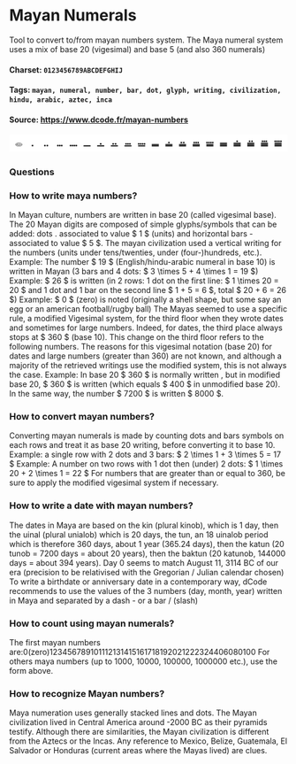 # Mayan Numerals
Tool to convert to/from mayan numbers system. The Maya numeral system uses a mix of base 20 (vigesimal) and base 5 (and also 360 numerals)

#### Charset: `0123456789ABCDEFGHIJ`

#### Tags: `mayan, numeral, number, bar, dot, glyph, writing, civilization, hindu, arabic, aztec, inca`

#### Source: https://www.dcode.fr/mayan-numbers

![combined](./combined.png)

### Questions

### How to write maya numbers?
In Mayan culture, numbers are written in base 20 (called vigesimal base). The 20 Mayan digits are composed of simple glyphs/symbols that can be added: dots . associated to value $ 1 $ (units) and horizontal bars - associated to value $ 5 $. The mayan civilization used a vertical writing for the numbers (units under tens/twenties, under (four-)hundreds, etc.). Example: The number $ 19 $ (English/hindu-arabic numeral in base 10) is written  in Mayan (3 bars and 4 dots: $ 3 \times 5 + 4 \times 1 = 19 $) Example: $ 26 $ is written (in 2 rows: 1 dot on the first line: $ 1 \times 20 = 20 $ and 1 dot and 1 bar on the second line $ 1 + 5 = 6 $, total $ 20 + 6 = 26 $) Example: $ 0 $ (zero) is noted  (originally a shell shape, but some say an egg or an american football/rugby ball) The Mayas seemed to use a specific rule, a modified Vigesimal system, for the third floor when they wrote dates and sometimes for large numbers. Indeed, for dates, the third place always stops at $ 360 $ (base 10). This change on the third floor refers to the following numbers. The reasons for this vigesimal notation (base 20) for dates and large numbers (greater than 360) are not known, and although a majority of the retrieved writings use the modified system, this is not always the case. Example: In base 20 $ 360 $ is normally written , but in modified base 20, $ 360 $ is written  (which equals $ 400 $ in unmodified base 20). In the same way, the number $ 7200 $ is written $ 8000 $.

### How to convert mayan numbers?
Converting mayan numerals is made by counting dots and bars symbols on each rows and treat it as base 20 writing, before converting it to base 10. Example: a single row with 2 dots and 3 bars: $ 2 \times 1 + 3 \times 5 = 17 $ Example: A number on two rows with 1 dot then (under) 2 dots: $ 1 \times 20 + 2 \times 1 = 22 $ For numbers that are greater than or equal to 360, be sure to apply the modified vigesimal system if necessary.

### How to write a date with mayan numbers?
The dates in Maya are based on the kin (plural kinob), which is 1 day, then the uinal (plural unialob) which is 20 days, the tun, an 18 uinalob period which is therefore 360 days, about 1 year (365.24 days), then the katun (20 tunob = 7200 days = about 20 years), then the baktun (20 katunob, 144000 days = about 394 years). Day 0 seems to match August 11, 3114 BC of our era (precision to be relativised with the Gregorian / Julian calendar chosen) To write a birthdate or anniversary date in a contemporary way, dCode recommends to use the values of the 3 numbers (day, month, year) written in Maya and separated by a dash - or a bar / (slash)

### How to count using mayan numerals?
The first mayan numbers are:0(zero)123456789101112131415161718192021222324406080100 For others maya numbers (up to 1000, 10000, 100000, 1000000 etc.), use the form above.

### How to recognize Mayan numbers?
Maya numeration uses generally stacked lines and dots. The Mayan civilization lived in Central America around -2000 BC as their pyramids testify. Although there are similarities, the Mayan civilization is different from the Aztecs or the Incas. Any reference to Mexico, Belize, Guatemala, El Salvador or Honduras (current areas where the Mayas lived) are clues.

